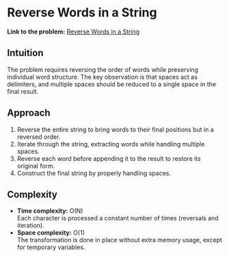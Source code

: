 # Reverse Words in a String

**Link to the problem:** [Reverse Words in a String](https://leetcode.com/problems/reverse-words-in-a-string/description/?envType=study-plan-v2&envId=top-interview-150)

## Intuition
The problem requires reversing the order of words while preserving individual word structure. The key observation is that spaces act as delimiters, and multiple spaces should be reduced to a single space in the final result.

## Approach
1. Reverse the entire string to bring words to their final positions but in a reversed order.
2. Iterate through the string, extracting words while handling multiple spaces.
3. Reverse each word before appending it to the result to restore its original form.
4. Construct the final string by properly handling spaces.

## Complexity
- **Time complexity:** O(N)  
  Each character is processed a constant number of times (reversals and iteration).  
- **Space complexity:** O(1)  
  The transformation is done in place without extra memory usage, except for temporary variables.
